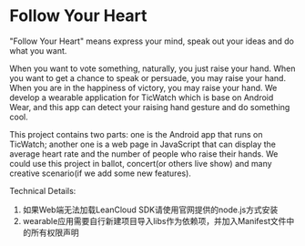 # Follow Your Heart

"Follow Your Heart" means express your mind, speak out your ideas and do what you want.

When you want to vote something, naturally, you just raise your hand. When you want to get a chance to speak or persuade, you may raise your hand. When you are in the happiness of victory, you may raise your hand. We develop a wearable application for TicWatch which is base on Android Wear, and this app can detect your raising hand gesture and do something cool.

This project contains two parts: one is the Android app that runs on TicWatch; another one is a web page in JavaScript that can display the average heart rate and the number of people who raise their hands. We could use this project in ballot, concert(or others live show) and many creative scenario(if we add some new features).

Technical Details:

1. 如果Web端无法加载LeanCloud SDK请使用官网提供的node.js方式安装  
2. wearable应用需要自行新建项目导入libs作为依赖项，并加入Manifest文件中的所有权限声明
